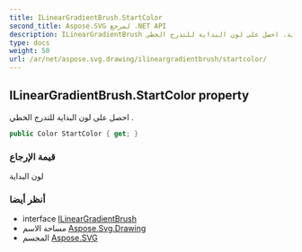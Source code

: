 ```yaml
---
title: ILinearGradientBrush.StartColor
second_title: Aspose.SVG لمرجع .NET API
description: ILinearGradientBrush ملكية. احصل على لون البداية للتدرج الخطي .
type: docs
weight: 50
url: /ar/net/aspose.svg.drawing/ilineargradientbrush/startcolor/
---
```

## ILinearGradientBrush.StartColor property

احصل على لون البداية للتدرج الخطي .

```csharp
public Color StartColor { get; }
```

### قيمة الإرجاع

لون البداية

### أنظر أيضا

* interface [ILinearGradientBrush](../)
* مساحة الاسم [Aspose.Svg.Drawing](../../ilineargradientbrush/)
* المجسم [Aspose.SVG](../../../)


